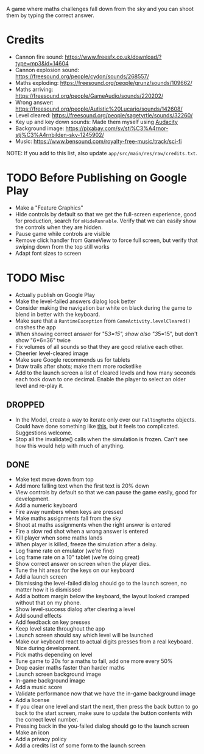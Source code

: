 A game where maths challenges fall down from the sky and you can shoot
them by typing the correct answer.

# Credits
* Cannon fire sound: <https://www.freesfx.co.uk/download/?type=mp3&id=14604>
* Cannon explosion sound: <https://freesound.org/people/cydon/sounds/268557/>
* Maths exploding: <https://freesound.org/people/grunz/sounds/109662/>
* Maths arriving: <https://freesound.org/people/GameAudio/sounds/220202/>
* Wrong answer: <https://freesound.org/people/Autistic%20Lucario/sounds/142608/>
* Level cleared: <https://freesound.org/people/sagetyrtle/sounds/32260/>
* Key up and key down sounds: Made them myself using
  [Audacity](https://www.audacityteam.org/download/)
* Background image: <https://pixabay.com/sv/stj%C3%A4rnor-stj%C3%A4rnbilden-sky-1245902/>
* Music: <https://www.bensound.com/royalty-free-music/track/sci-fi>

NOTE: If you add to this list, also update
`app/src/main/res/raw/credits.txt`.

# TODO Before Publishing on Google Play
* Make a "Feature Graphics"
* Hide controls by default so that we get the full-screen experience,
  good for production, search for `mHideRunnable`. Verify that we can
  easily show the controls when they are hidden.
* Pause game while controls are visible
* Remove click handler from GameView to force full screen, but verify
  that swiping down from the top still works
* Adapt font sizes to screen

# TODO Misc
* Actually publish on Google Play
* Make the level-failed answers dialog look better
* Consider making the navigation bar white on black during the game to
  blend in better with the keyboard.
* Make sure that a `RuntimeException` from `GameActivity.levelCleared()`
  crashes the app
* When showing correct answer for "5*3=15", show also "3*5=15", but
  don't show "6*6=36" twice
* Fix volumes of all sounds so that they are good relative each other.
* Cheerier level-cleared image
* Make sure Google recommends us for tablets
* Draw trails after shots; make them more rocketlike
* Add to the launch screen a list of cleared levels and how many seconds
  each took down to one decimal. Enable the player to select an older
  level and re-play it.

## DROPPED
* In the Model, create a way to iterate only over our `FallingMaths`
  objects. Could have done something like
  [this](https://codereview.stackexchange.com/a/112111/159546), but it
  feels too complicated. Suggestions welcome.
* Stop all the invalidate() calls when the simulation is frozen. Can't
  see how this would help with much of anything.

## DONE
* Make text move down from top
* Add more falling text when the first text is 20% down
* View controls by default so that we can pause the game easily, good
  for development.
* Add a numeric keyboard
* Fire away numbers when keys are pressed
* Make maths assignments fall from the sky
* Shoot at maths assignments when the right answer is entered
* Fire a slow red shot when a wrong answer is entered
* Kill player when some maths lands
* When player is killed, freeze the simulation after a delay.
* Log frame rate on emulator (we're fine)
* Log frame rate on a 10" tablet (we're doing great)
* Show correct answer on screen when the player dies.
* Tune the hit areas for the keys on our keyboard
* Add a launch screen
* Dismissing the level-failed dialog should go to the launch screen, no
  matter how it is dismissed
* Add a bottom margin below the keyboard, the layout looked cramped
  without that on my phone.
* Show level-success dialog after clearing a level
* Add sound effects
* Add feedback on key presses
* Keep level state throughout the app
* Launch screen should say which level will be launched
* Make our keyboard react to actual digits presses from a real keyboard.
  Nice during development.
* Pick maths depending on level
* Tune game to 20s for a maths to fall, add one more every 50%
* Drop easier maths faster than harder maths
* Launch screen background image
* In-game background image
* Add a music score
* Validate performance now that we have the in-game background image
* Add a license
* If you clear one level and start the next, then press the back button
  to go back to the start screen, make sure to update the button
  contents with the correct level number.
* Pressing back in the you-failed dialog should go to the launch screen
* Make an icon
* Add a privacy policy
* Add a credits list of some form to the launch screen
